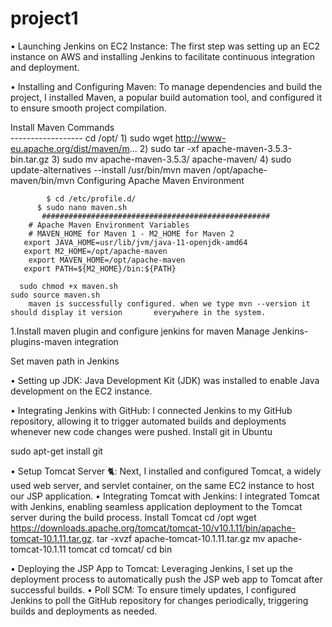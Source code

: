 # project1
 

•	Launching Jenkins on EC2 Instance: The first step was setting up an EC2 instance on AWS and installing Jenkins to facilitate continuous integration and deployment.
 

 

•	Installing and Configuring Maven: To manage dependencies and build the project, I installed Maven, a popular build automation tool, and configured it to ensure smooth project compilation.

Install Maven Commands  
                     ------------------
            cd /opt/
           1) sudo wget http://www-eu.apache.org/dist/maven/m...
           2) sudo tar -xf apache-maven-3.5.3-bin.tar.gz
           3) sudo mv apache-maven-3.5.3/ apache-maven/
          4) sudo update-alternatives --install /usr/bin/mvn maven /opt/apache-maven/bin/mvn 
         Configuring Apache Maven Environment

            $ cd /etc/profile.d/
          $ sudo nano maven.sh
           ###################################################
        # Apache Maven Environment Variables
        # MAVEN_HOME for Maven 1 - M2_HOME for Maven 2
       export JAVA_HOME=usr/lib/jvm/java-11-openjdk-amd64
       export M2_HOME=/opt/apache-maven
        export MAVEN_HOME=/opt/apache-maven
       export PATH=${M2_HOME}/bin:${PATH}

      sudo chmod +x maven.sh
    sudo source maven.sh
        maven is successfully configured. when we type mvn --version it should display it version       everywhere in the system.

1.Install maven plugin and configure jenkins for maven Manage Jenkins-plugins-maven integration

 


Set maven path in Jenkins

 


•	Setting up JDK: Java Development Kit (JDK) was installed to enable Java development on the EC2 instance.
 
•	Integrating Jenkins with GitHub: I connected Jenkins to my GitHub repository, allowing it to trigger automated builds and deployments whenever new code changes were pushed.
Install git in Ubuntu

sudo apt-get install git

 
•	Setup Tomcat Server 🐈: Next, I installed and configured Tomcat, a widely used web server, and servlet container, on the same EC2 instance to host our JSP application.
•	Integrating Tomcat with Jenkins: I integrated Tomcat with Jenkins, enabling seamless application deployment to the Tomcat server during the build process.
Install Tomcat
       cd /opt
 wget https://downloads.apache.org/tomcat/tomcat-10/v10.1.11/bin/apache-tomcat-10.1.11.tar.gz.
 tar -xvzf apache-tomcat-10.1.11.tar.gz
mv apache-tomcat-10.1.11 tomcat
            cd tomcat/
 cd bin

 

 

 

•	Deploying the JSP App to Tomcat: Leveraging Jenkins, I set up the deployment process to automatically push the JSP web app to Tomcat after successful builds.
•	Poll SCM: To ensure timely updates, I configured Jenkins to poll the GitHub repository for changes periodically, triggering builds and deployments as needed.

